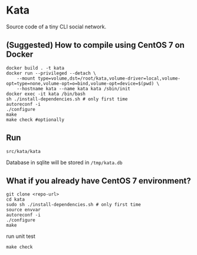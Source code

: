 Kata
====

Source code of a tiny CLI social network.

(Suggested) How to compile using CentOS 7 on Docker
------------
```
docker build . -t kata
docker run --privileged --detach \
    --mount type=volume,dst=/root/kata,volume-driver=local,volume-opt=type=none,volume-opt=o=bind,volume-opt=device=$(pwd) \
    --hostname kata --name kata kata /sbin/init
docker exec -it kata /bin/bash
sh ./install-dependencies.sh # only first time
autoreconf -i
./configure
make
make check #optionally
````

Run
---
```
src/kata/kata
```
Database in sqlite will be stored in `/tmp/kata.db`

What if you already have CentOS 7 environment?
-------------------------

```
git clone <repo-url>
cd kata
sudo sh ./install-dependencies.sh # only first time
source envvar
autoreconf -i
./configure
make
```
run unit test
```
make check
```